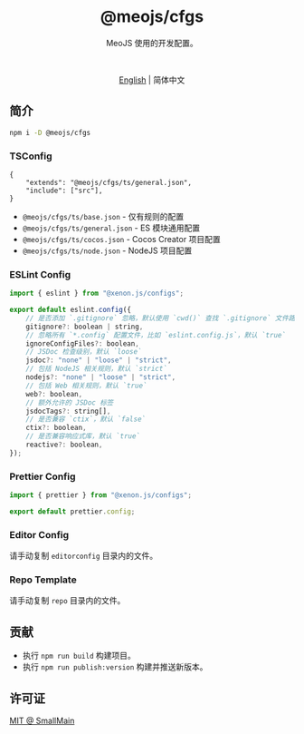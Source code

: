 <!-- <p align="center">
<img src="https://raw.githubusercontent.com/unocss/unocss/main/playground/public/icon-gray.svg" style="width:100px;" />
</p> -->

<h1 align="center">
@meojs/cfgs
</h1>

<p align="center">
MeoJS 使用的开发配置。
</p>

<!-- <br>
<p align="center">
<a href="https://unocss.dev/">Documentation</a> |
<a href="https://unocss.dev/play/">Playground</a>
</p>
<br> -->

<br>
<p align="center">
<a href="./README.md">English</a> |
<span>简体中文</span>
</p>

## 简介

```bash
npm i -D @meojs/cfgs
```

### TSConfig

```jsonc
{
    "extends": "@meojs/cfgs/ts/general.json",
    "include": ["src"],
}
```

- `@meojs/cfgs/ts/base.json` - 仅有规则的配置
- `@meojs/cfgs/ts/general.json` - ES 模块通用配置
- `@meojs/cfgs/ts/cocos.json` - Cocos Creator 项目配置
- `@meojs/cfgs/ts/node.json` - NodeJS 项目配置

### ESLint Config

```js
import { eslint } from "@xenon.js/configs";

export default eslint.config({
    // 是否添加 `.gitignore` 忽略，默认使用 `cwd()` 查找 `.gitignore` 文件路径
    gitignore?: boolean | string,
    // 忽略所有 `*.config` 配置文件，比如 `eslint.config.js`，默认 `true`
    ignoreConfigFiles?: boolean,
    // JSDoc 检查级别，默认 `loose`
    jsdoc?: "none" | "loose" | "strict",
    // 包括 NodeJS 相关规则，默认 `strict`
    nodejs?: "none" | "loose" | "strict",
    // 包括 Web 相关规则，默认 `true`
    web?: boolean,
    // 额外允许的 JSDoc 标签
    jsdocTags?: string[],
    // 是否兼容 `ctix`，默认 `false`
    ctix?: boolean,
    // 是否兼容响应式库，默认 `true`
    reactive?: boolean,
});
```

### Prettier Config

```js
import { prettier } from "@xenon.js/configs";

export default prettier.config;
```

### Editor Config

请手动复制 `editorconfig` 目录内的文件。

### Repo Template

请手动复制 `repo` 目录内的文件。

<!-- ## Documentation

Read the [documentation](https://unocss.dev/) for more details. -->

<!-- ## Contributing

To get started contributing to the project, see the [Contributing Guide](./CONTRIBUTING.md). -->

## 贡献

- 执行 `npm run build` 构建项目。
- 执行 `npm run publish:version` 构建并推送新版本。

## 许可证

[MIT @ SmallMain](./LICENSE)
